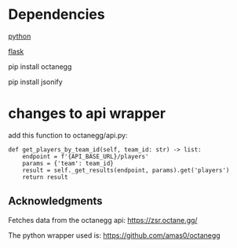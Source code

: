 # Dependencies

[python](https://www.python.org)


[flask](https://flask.palletsprojects.com/en/3.0.x)


pip install octanegg


pip install jsonify

# changes to api wrapper

add this function to octanegg/api.py:


    def get_players_by_team_id(self, team_id: str) -> list:
        endpoint = f'{API_BASE_URL}/players'
        params = {'team': team_id}
        result = self._get_results(endpoint, params).get('players')
        return result



## Acknowledgments

Fetches data from the octanegg api: https://zsr.octane.gg/


The python wrapper used is: https://github.com/amas0/octanegg
